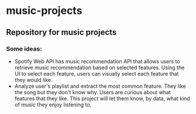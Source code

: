 # music-projects
## Repository for music projects
### Some ideas:
- Spotify Web API has music recommendation API that allows users to retrieve music recommendation based on selected features. Using the UI to select each feature, users can visually select each feature that they would like.
- Analyze user's playlist and extract the most common feature. They like the song but they don't know why. Users are curious about what features that they like. This project will let them know, by data, what kind of music they enjoy listening to.
